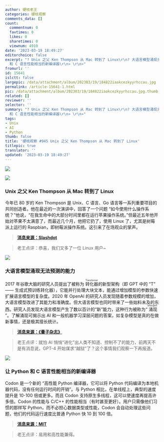 ```yaml
---
author: 硬核老王
categories: 硬核观察
comments_data: []
count:
  commentnum: 0
  favtimes: 0
  likes: 0
  sharetimes: 0
  viewnum: 4910
date: '2023-03-19 18:49:27'
editorchoice: false
excerpt: "? Unix 之父 Ken Thompson 从 Mac 转到了 Linux\r\n? 大语言模型涌现无法预测的能力\r\n? 让 Python
  和 C 语言性能相当的新编译器\r\n» \r\n»"
fromurl: ''
id: 15641
islctt: false
largepic: /data/attachment/album/202303/19/184822iaakcezkyyrhccau.jpg
permalink: /article-15641-1.html
pic: /data/attachment/album/202303/19/184822iaakcezkyyrhccau.jpg.thumb.jpg
related: []
reviewer: ''
selector: ''
summary: "? Unix 之父 Ken Thompson 从 Mac 转到了 Linux\r\n? 大语言模型涌现无法预测的能力\r\n? 让 Python
  和 C 语言性能相当的新编译器\r\n» \r\n»"
tags:
- Unix
- AI
- Python
thumb: false
title: '硬核观察 #945 Unix 之父 Ken Thompson 从 Mac 转到了 Linux'
titlepic: true
translator: ''
updated: '2023-03-19 18:49:27'
---
```


![](/data/attachment/album/202303/19/184822iaakcezkyyrhccau.jpg)


![](/data/attachment/album/202303/19/184831yv6ec4efvfc4cett.jpg)


### Unix 之父 Ken Thompson 从 Mac 转到了 Linux


今年已 80 岁的 Ken Thompson 是 Unix、C 语言、Go 语言等一系列重要项目的共同创造者。他在最近的一次演讲中，回答了一个问题 “如今使用什么操作系统？”他说，“在我生命中的大部分时间里都在运行苹果操作系统。”但最近五年他开始对苹果不太满意了，而最近几个月，他把它扔了，使用 Linux 了，尤其是树莓派上运行的 Raspbian，即树莓派操作系统。这引来了在场观众的掌声。



> 
> **[消息来源：Slashdot](https://apple.slashdot.org/story/23/03/18/237211/unix-pioneer-ken-thompson-announces-hes-switching-from-mac-to-linux)**
> 
> 
> 



> 
> 老王点评：恭喜，我们又多了一位 Linux 用户~
> 
> 
> 


![](/data/attachment/album/202303/19/184843humes57b7im8aou9.jpg)


### 大语言模型涌现无法预测的能力


2017 年谷歌大脑的研究人员提出了被称为 <ruby> 转化器 <rt>  Transformer </rt></ruby> 的新型架构（即 GPT 中的 “T” —— 生成式预训练转化器），它能并行处理大块文本，能通过增加模型的参数快速扩展语言模型的复杂度。2020 年 OpenAI 的研究人员发现随着参数规模的增加，大语言模型改进了其能力和准确度。但大语言模型也同时带来了一些始料未及的东西。研究人员发现大语言模型产生了数以百计的“新”能力，这种行为被称为“<ruby> 涌现 <rt>  emergent </rt></ruby>”。了解涌现可揭示出 AI 和一般机器学习深层问题的答案，如复杂模型是真的在做新事情，还是极其擅长统计。



> 
> **[消息来源：《量子杂志》](https://www.quantamagazine.org/the-unpredictable-abilities-emerging-from-large-ai-models-20230316/)**
> 
> 
> 



> 
> 老王点评：就怕 AI 悄悄“进化”出人类不知道、控制不了的能力，前两天不是有消息说，GPT-4 开始谋求“越狱”了？这个事情我们观察一下再报道。
> 
> 
> 


![](/data/attachment/album/202303/19/184857ezcjvm5bvtj6ohb6.jpg)


### 让 Python 和 C 语言性能相当的新编译器


Codon 是一个新的 “高性能 Python 编译器，它可以将 Python 代码编译为本地机器代码，没有任何运行时间的开销”。与 Python 相比，在单线程上，典型的速度提升是 10-100 倍或更多。而且 Codon 支持原生多线程，这可以使速度再提高许多倍。Codon 的性能与 C/C++ 的性能相当（有时甚至更好）。用户只需像他们习惯的那样写 Python，而不必担心数据类型或性能，Codon 会自动处理这些问题，他们的代码运行速度比普通 Python 快 10 到 100 倍。



> 
> **[消息来源：MIT](https://news.mit.edu/2023/codon-python-based-compiler-achieve-orders-magnitude-speedups-0314)**
> 
> 
> 



> 
> 老王点评：易用和高性能兼得。
> 
> 
>
